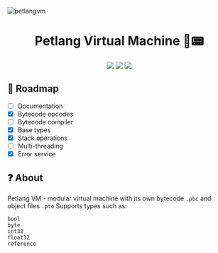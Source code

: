 ![petlangvm](https://github.com/ytkaskd/petlang_vm/assets/95956785/c5672156-2655-479b-9fda-43f31b5239a1)

<!-- Name -->
<h1 align="center">
  Petlang Virtual Machine 🐶📟
</h1>

<div align="center">
  <img src="https://forthebadge.com/images/badges/made-with-go.svg" />
  <img src="https://forthebadge.com/images/badges/approved-by-my-mom.svg" />
  <img src="https://forthebadge.com/images/badges/code-sucks-it-works.svg" />
</div>

## 🧬 Roadmap

- [ ] Documentation
- [x] Bytecode opcodes
- [ ] Bytecode compiler
- [x] Base types
- [x] Stack operations
- [ ] Multi-threading
- [x] Error service

## ❓ About
Petlang VM - modular virtual machine with its own bytecode `.pbc` and object files `.pto`
Supports types such as: 
```
bool
byte
int32
float32
reference
```
      
